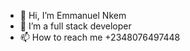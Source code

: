 - 👋 Hi, I’m Emmanuel Nkem
- 👀 I’m a full stack developer
- 📫 How to reach me +2348076497448

<!---
NK-Drakula/NK-Drakula is a ✨ special ✨ repository because its `README.md` (this file) appears on your GitHub profile.
You can click the Preview link to take a look at your changes.
--->
